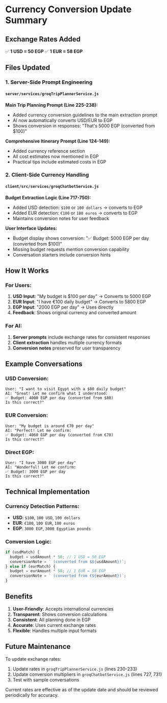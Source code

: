 # Currency Conversion Update Summary

## Exchange Rates Added

✅ **1 USD = 50 EGP**
✅ **1 EUR = 58 EGP**

## Files Updated

### 1. Server-Side Prompt Engineering

#### `server/services/groqTripPlannerService.js`

**Main Trip Planning Prompt (Line 225-238):**
- Added currency conversion guidelines to the main extraction prompt
- AI now automatically converts USD/EUR to EGP
- Shows conversion in responses: "That's 5000 EGP (converted from $100)"

**Comprehensive Itinerary Prompt (Line 124-149):**
- Added currency reference section
- All cost estimates now mentioned in EGP
- Practical tips include estimated costs in EGP

### 2. Client-Side Currency Handling

#### `client/src/services/groqChatbotService.js`

**Budget Extraction Logic (Line 717-750):**
- Added USD detection: `$100` or `100 dollars` → converts to EGP
- Added EUR detection: `€100` or `100 euros` → converts to EGP
- Maintains conversion notes for user feedback

**User Interface Updates:**
- Budget display shows conversion: "✅ Budget: 5000 EGP per day (converted from $100)"
- Missing budget requests mention conversion capability
- Conversation starters include conversion hints

## How It Works

### For Users:
1. **USD Input**: "My budget is $100 per day" → Converts to 5000 EGP
2. **EUR Input**: "I have €100 daily budget" → Converts to 5800 EGP
3. **EGP Input**: "2000 EGP per day" → Uses directly
4. **Feedback**: Shows original currency and converted amount

### For AI:
1. **Server prompts** include exchange rates for consistent responses
2. **Client extraction** handles multiple currency formats
3. **Conversion notes** preserved for user transparency

## Example Conversations

### USD Conversion:
```
User: "I want to visit Egypt with a $80 daily budget"
AI: "Great! Let me confirm what I understood:
✅ Budget: 4000 EGP per day (converted from $80)
Is this correct?"
```

### EUR Conversion:
```
User: "My budget is around €70 per day"
AI: "Perfect! Let me confirm:
✅ Budget: 4060 EGP per day (converted from €70)
Is this correct?"
```

### Direct EGP:
```
User: "I have 3000 EGP per day"
AI: "Wonderful! Let me confirm:
✅ Budget: 3000 EGP per day
Is this correct?"
```

## Technical Implementation

### Currency Detection Patterns:
- **USD**: `$100`, `100 USD`, `100 dollars`
- **EUR**: `€100`, `100 EUR`, `100 euros`
- **EGP**: `3000 EGP`, `3000 Egyptian pounds`

### Conversion Logic:
```javascript
if (usdMatch) {
  budget = usdAmount * 50; // 1 USD = 50 EGP
  conversionNote = ` (converted from $${usdAmount})`;
} else if (eurMatch) {
  budget = eurAmount * 58; // 1 EUR = 58 EGP
  conversionNote = ` (converted from €${eurAmount})`;
}
```

## Benefits

1. **User-Friendly**: Accepts international currencies
2. **Transparent**: Shows conversion calculations
3. **Consistent**: All planning done in EGP
4. **Accurate**: Uses current exchange rates
5. **Flexible**: Handles multiple input formats

## Future Maintenance

To update exchange rates:
1. Update rates in `groqTripPlannerService.js` (lines 230-233)
2. Update conversion multipliers in `groqChatbotService.js` (lines 727, 731)
3. Test with sample conversations

Current rates are effective as of the update date and should be reviewed periodically for accuracy.

